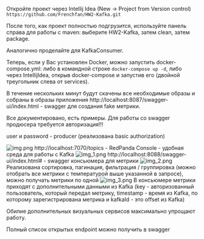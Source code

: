 Откройте проект через Intellij Idea (New -> Project from Version control) ```https://github.com/Frenchfan/HW2-Kafka.git ```

После того, как проект полностью подгрузится, используйте панель справа для работы с maven:
выберите HW2-Kafka, затем clean, затем package.

Аналогично проделайте для KafkaConsumer.

Теперь, если у Вас установлен Docker, можно запустить docker-compose.yml: либо в командной строке
```docker-compose up -d```, либо через IntellijIdea, открыв docker-compose и запустив его 
(двойной треугольник слева от services).

В течение нескольких минут будут скачены все необходимые образы и собраны в образы приложения
http://localhost:8087/swagger-ui/index.html - swagger для создания fake метрики.

Все документировано, есть примеры. Для работы со swagger продюсера требуется авторизация!!!

user и password - producer (реализована basic authorization)

![img.png](img.png)
http://localhost:7070/topics - RedPanda Console - удобная среда для работы с Kafka
![img_1.png](img_1.png)
http://localhost:8088/swagger-ui/index.html# - swagger консьюмера для метрики 
![img_2.png](img_2.png)
Реализована сортировка, пагинация, фильтрация / группировка (можно отобрать все 
метрики с температурой выше указанной в запросе), можно получать метрики по одной
![img_3.png](img_3.png)
В консьюмере метрики приходят с дополнительными данными из Kafka (key - авторизованный 
пользователь, который передал метрику, timestamp - время из Kafka, по которому 
зарегистрирована метрика и kafkaId - это offset из Kafka)

Обилие дополнительных визуальных сервисов максимально упрощают работу.

Полный список открытых endpoint можно получить в swagger 